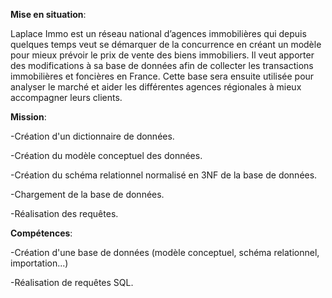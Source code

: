 **Mise en situation**:

Laplace Immo est un réseau national d’agences immobilières qui depuis quelques temps veut se démarquer de la concurrence 
en créant un modèle pour mieux prévoir le prix de vente des biens immobiliers. 
Il veut apporter des modifications à sa base de données afin de collecter les transactions immobilières et foncières en France. 
Cette base sera ensuite utilisée pour analyser le marché et aider les différentes agences régionales à mieux accompagner leurs clients.

**Mission**:

-Création d'un dictionnaire de données.

-Création du modèle conceptuel des données.

-Création du schéma relationnel normalisé en 3NF de la base de données.

-Chargement de la base de données.

-Réalisation des requêtes.

**Compétences**:

-Création d'une base de données (modèle conceptuel, schéma relationnel, importation...)

-Réalisation de requêtes SQL. 

